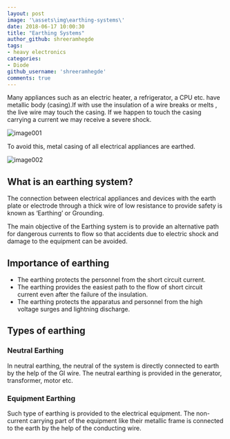 ```yaml
---
layout: post
image: '\assets\img\earthing-systems\'
date: 2018-06-17 10:00:30
title: "Earthing Systems"
author_github: shreeramhegde
tags:
- heavy electronics
categories:
- Diode
github_username: 'shreeramhegde'
comments: true
---
```


Many appliances such as an electric heater, a refrigerator, a CPU etc. have metallic body (casing).If with use the insulation of a wire breaks or melts , the live wire may touch the casing. If we happen to touch the casing carrying a current we may receive a severe shock.

![image001](/blog/assets/img/earthing-systems/image001.jpg)

To avoid this, metal casing of all electrical appliances are earthed.

![image002](/blog/assets/img/earthing-systems/image002.jpg)

## What is an earthing system?

The connection between electrical appliances and devices with the earth plate or electrode through a thick wire of low resistance to provide safety is known as ‘Earthing’ or Grounding.

The main objective of the Earthing system is to provide an alternative path for dangerous currents to flow so that accidents due to electric shock and damage to the equipment can be avoided.

## Importance of earthing

* The earthing protects the personnel from the short circuit current.
* The earthing provides the easiest path to the flow of short circuit current even after the failure of the insulation.
* The earthing protects the apparatus and personnel from the high voltage surges and lightning discharge.

## Types of earthing

### Neutral Earthing 

In neutral earthing, the neutral of the system is directly connected to earth by the help of the GI wire.  The neutral earthing is provided in the generator, transformer, motor etc.

### Equipment Earthing

Such type of earthing is provided to the electrical equipment. The non-current carrying part of the equipment like their metallic frame is connected to the earth by the help of the conducting wire.